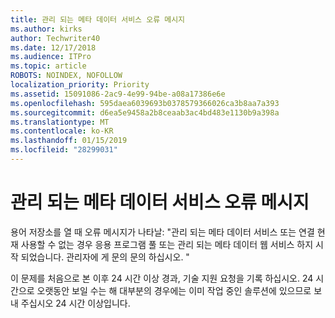 ```yaml
---
title: 관리 되는 메타 데이터 서비스 오류 메시지
ms.author: kirks
author: Techwriter40
ms.date: 12/17/2018
ms.audience: ITPro
ms.topic: article
ROBOTS: NOINDEX, NOFOLLOW
localization_priority: Priority
ms.assetid: 15091086-2ac9-4e99-94be-a08a17386e6e
ms.openlocfilehash: 595daea6039693b0378579366026ca3b8aa7a393
ms.sourcegitcommit: d6ea5e9458a2b8ceaab3ac4bd483e1130b9a398a
ms.translationtype: MT
ms.contentlocale: ko-KR
ms.lasthandoff: 01/15/2019
ms.locfileid: "28299031"
---
```

# <a name="managed-metadata-service-error-message"></a>관리 되는 메타 데이터 서비스 오류 메시지

용어 저장소를 열 때 오류 메시지가 나타날: "관리 되는 메타 데이터 서비스 또는 연결 현재 사용할 수 없는 경우 응용 프로그램 풀 또는 관리 되는 메타 데이터 웹 서비스 하지 시작 되었습니다. 관리자에 게 문의 문의 하십시오. "
  
이 문제를 처음으로 본 이후 24 시간 이상 경과, 기술 지원 요청을 기록 하십시오. 24 시간으로 오랫동안 보일 수는 해 대부분의 경우에는 이미 작업 중인 솔루션에 있으므로 보내 주십시오 24 시간 이상입니다.
  

